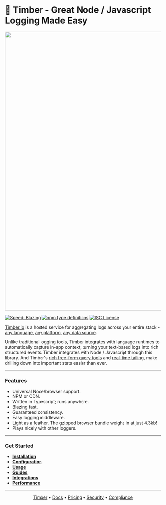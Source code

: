 # 🌲 Timber - Great Node / Javascript Logging Made Easy

<p align="center">
  <a href="https://timber.io" target="_blank" align="center">
    <img src="https://res.cloudinary.com/timber/image/upload/v1552328675/banner.jpg" width="900">
  </a>
  <br>
</p>

[![Speed: Blazing](https://img.shields.io/badge/speed-blazing%20%F0%9F%94%A5-brightgreen.svg)](https://docs.timber.io/setup/languages/javascript#performance)
[![npm type definitions](https://img.shields.io/npm/types/@timberio/js.svg)](https://github.com/timberio/timber-js/tree/docs-updates/packages/types)
[![ISC License](https://img.shields.io/badge/license-ISC-ff69b4.svg)](LICENSE.md)

[Timber.io](https://timber.io) is a hosted service for aggregating logs across your entire stack -
[any language](https://docs.timber.io/setup/languages),
[any platform](https://docs.timber.io/setup/platforms),
[any data source](https://docs.timber.io/setup/log_forwarders).

Unlike traditional logging tools, Timber integrates with language runtimes to automatically
capture in-app context, turning your text-based logs into rich structured events.
Timber integrates with Node / Javascript through this library. And Timber's
[rich free-form query tools](https://docs-new.timber.io/usage/live-tailing#query-syntax) and
[real-time tailing](https://docs-new.timber.io/usage/live-tailing), make drilling down into
important stats easier than ever.

---

### Features

* Universal Node/browser support.
* NPM or CDN.
* Written in Typescript; runs anywhere.
* Blazing fast.
* Guaranteed consistency.
* Easy logging middleware.
* Light as a feather. The gzipped browser bundle weighs in at just 4.3kb!
* Plays nicely with other loggers.

---

### Get Started

* **[Installation](https://docs.timber.io/setup/languages/javascript#installation)**
* **[Configuration](https://docs.timber.io/setup/languages/javascript#configuration)**
* **[Usage](https://docs.timber.io/setup/languages/javascript#usage)**
* **[Guides](https://docs.timber.io/setup/languages/javascript#guides)**
* **[Integrations](https://docs.timber.io/setup/languages/javascript/integrations)**
* **[Performance](https://docs.timber.io/setup/languages/javascript#performance)**

---

<p align="center">
<a href="https://timber.io">Timber</a> &bull;
<a href="https://docs.timber.io">Docs</a> &bull;
<a href="https://timber.io/pricing">Pricing</a> &bull;
<a href="https://timber.io/terms">Security</a> &bull;
<a href="https://timber.io/privacy">Compliance</a>
</p>
